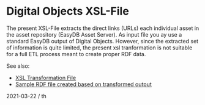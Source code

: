 # Digital Objects XSL-File

The present XSL-File extracts the direct links (URLs) each individual asset in the asset repository (EasyDB Asset Server). As input file you ay use a standard EasyDB output of Digital Objects. However, since the extracted set of information is quite limited, the present xsl tranformation is not suitable for a full ETL process meant to create proper RDF data. 

See also: 
- [XSL Transformation File](./digital_object.xsl)
- [Sample RDF file created based on transformed output](./digital_object_sample_rdf.ttl)


2021-03-22 / th 
